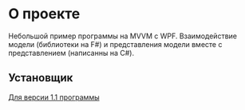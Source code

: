 # О проекте

Небольшой пример программы на MVVM с WPF. Взаимодействие модели (библиотеки на F#) и представления модели вместе с представлением (написанны на C#).

## Установщик

[Для версии 1.1 программы](https://vk.cc/7OWPzv)